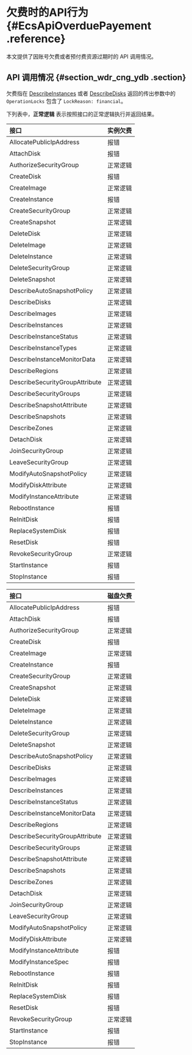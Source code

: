 # 欠费时的API行为 {#EcsApiOverduePayement .reference}

本文提供了因账号欠费或者预付费资源过期时的 API 调用情况。

## API 调用情况 {#section_wdr_cng_ydb .section}

欠费指在 [DescribeInstances](cn.zh-CN/API参考/实例/DescribeInstances.md#) 或者 [DescribeDisks](cn.zh-CN/API参考/磁盘/DescribeDisks.md#) 返回的传出参数中的 `OperationLocks` 包含了 `LockReason: financial`。

下列表中，**正常逻辑** 表示按照接口的正常逻辑执行并返回结果。

|接口|实例欠费|
|:-|:---|
|AllocatePublicIpAddress|报错|
|AttachDisk|报错|
|AuthorizeSecurityGroup|正常逻辑|
|CreateDisk|报错|
|CreateImage|正常逻辑|
|CreateInstance|报错|
|CreateSecurityGroup|正常逻辑|
|CreateSnapshot|正常逻辑|
|DeleteDisk|正常逻辑|
|DeleteImage|正常逻辑|
|DeleteInstance|正常逻辑|
|DeleteSecurityGroup|正常逻辑|
|DeleteSnapshot|正常逻辑|
|DescribeAutoSnapshotPolicy|正常逻辑|
|DescribeDisks|正常逻辑|
|DescribeImages|正常逻辑|
|DescribeInstances|正常逻辑|
|DescribeInstanceStatus|正常逻辑|
|DescribeInstanceTypes|正常逻辑|
|DescribeInstanceMonitorData|正常逻辑|
|DescribeRegions|正常逻辑|
|DescribeSecurityGroupAttribute|正常逻辑|
|DescribeSecurityGroups|正常逻辑|
|DescribeSnapshotAttribute|正常逻辑|
|DescribeSnapshots|正常逻辑|
|DescribeZones|正常逻辑|
|DetachDisk|正常逻辑|
|JoinSecurityGroup|正常逻辑|
|LeaveSecurityGroup|正常逻辑|
|ModifyAutoSnapshotPolicy|正常逻辑|
|ModifyDiskAttribute|正常逻辑|
|ModifyInstanceAttribute|正常逻辑|
|RebootInstance|报错|
|ReInitDisk|报错|
|ReplaceSystemDisk|报错|
|ResetDisk|报错|
|RevokeSecurityGroup|正常逻辑|
|StartInstance|报错|
|StopInstance|报错|

|接口|磁盘欠费|
|:-|:---|
|AllocatePublicIpAddress|报错|
|AttachDisk|报错|
|AuthorizeSecurityGroup|正常逻辑|
|CreateDisk|报错|
|CreateImage|正常逻辑|
|CreateInstance|报错|
|CreateSecurityGroup|正常逻辑|
|CreateSnapshot|正常逻辑|
|DeleteDisk|正常逻辑|
|DeleteImage|正常逻辑|
|DeleteInstance|正常逻辑|
|DeleteSecurityGroup|正常逻辑|
|DeleteSnapshot|正常逻辑|
|DescribeAutoSnapshotPolicy|正常逻辑|
|DescribeDisks|正常逻辑|
|DescribeImages|正常逻辑|
|DescribeInstances|正常逻辑|
|DescribeInstanceStatus|正常逻辑|
|DescribeInstanceMonitorData|正常逻辑|
|DescribeRegions|正常逻辑|
|DescribeSecurityGroupAttribute|正常逻辑|
|DescribeSecurityGroups|正常逻辑|
|DescribeSnapshotAttribute|正常逻辑|
|DescribeSnapshots|正常逻辑|
|DescribeZones|正常逻辑|
|DetachDisk|正常逻辑|
|JoinSecurityGroup|正常逻辑|
|LeaveSecurityGroup|正常逻辑|
|ModifyAutoSnapshotPolicy|正常逻辑|
|ModifyDiskAttribute|正常逻辑|
|ModifyInstanceAttribute|报错|
|ModifyInstanceSpec|报错|
|RebootInstance|报错|
|ReInitDisk|报错|
|ReplaceSystemDisk|报错|
|ResetDisk|报错|
|RevokeSecurityGroup|正常逻辑|
|StartInstance|报错|
|StopInstance|报错|

